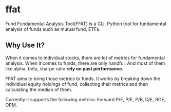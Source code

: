 # ffat
Fund Fundamental Analysis Tool(FFAT) is a CLI, Python tool for fundamental analysis of funds such as mutual fund, ETFs.

## Why Use It?

When it comes to individual stocks, there are lot of metrics for fundamental analysis. When it comes to funds, there are only handful. And most of them like alpha, beta, sharpe ratio **rely on past performance.**

FFAT aims to bring those metrics to funds. It works by breaking down the individiual equity holdings of fund, collecting their metrics and then calculating the median of them.  
 
Currently it supports the following metrics: Forward P/E, P/E, P/B, D/E, ROE, OPM.

